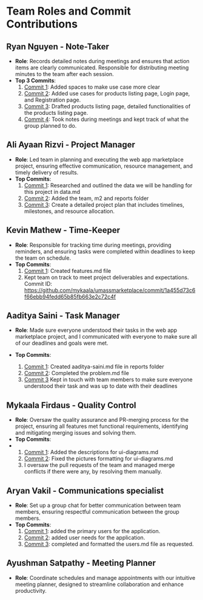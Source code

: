 # Team Roles and Commit Contributions

## Ryan Nguyen - Note-Taker
- **Role**: Records detailed notes during meetings and ensures that action items are clearly communicated. Responsible for distributing meeting minutes to the team after each session.
- **Top 3 Commits**:
  1. [Commit 1](https://github.com/mykaala/umassmarketplace/commit/53ba5a8ee5d79792545a724c8d128a7e94df98c1): Added spaces to make use case more clear
  2. [Commit 2](https://github.com/mykaala/umassmarketplace/commit/9f0fb440fda692216c3f356fdb1a5ac687702a6a): Added use cases for products listing page, Login page, and Registration page.
  3. [Commit 3](https://github.com/mykaala/umassmarketplace/commit/83106299accb0e03fbdf84137090bba0b4319254): Drafted products listing page, detailed functionalities of the products listing page.
  4.  [Commit 4](https://github.com/mykaala/umassmarketplace/commit/baaeba98572ed1ac3818ce6be32a23b2c693e473): Took notes during meetings and kept track of what the group planned to do.

## Ali Ayaan Rizvi - Project Manager 
- **Role**: Led team in planning and executing the web app marketplace project, ensuring effective communication, resource management, and timely delivery of results.
- **Top Commits**:
  1. [Commit 1](https://github.com/mykaala/umassmarketplace/commit/9df00529270a0f68643fb57772e7da5f6e5c2ff8): Researched and outlined the data we will be handling for this project in data.md
  2. [Commit 2](https://github.com/mykaala/umassmarketplace/commit/5ba893c25624cde15948e3d0c421550d480d25b7): Added the team, m2 and reports folder
  3. [Commit 3](https://github.com/mykaala/umassmarketplace/commit/32b9f2995a8beab155021401dcaefde67d4b09e8): Create a detailed project plan that includes timelines, milestones, and resource allocation.

 

## Kevin Mathew - Time-Keeper 
- **Role**: Responsible for tracking time during meetings, providing reminders, and ensuring tasks were completed within deadlines to keep the team on schedule.
- **Top Commits**:
  1. [Commit 1](https://github.com/mykaala/umassmarketplace/commit/eb1dbc4ffca9afb8d868643e3e7daf2d4afa66dc): Created features.md file
  2. Kept team on track to meet project deliverables and expectations. Commit ID: https://github.com/mykaala/umassmarketplace/commit/1a455d73c6f66ebb94fedd65b85fb663e2c72c4f



## Aaditya Saini - Task Manager
- **Role**: Made sure everyone understood their tasks in the web app marketplace project, and I communicated with everyone to make sure all of our deadlines and goals were met.

- **Top Commits**:
  1. [Commit 1](https://github.com/mykaala/umassmarketplace/commit/9fab028b26897a08fa99e3277da952bdcac6601f): Created aaditya-saini.md file in reports folder
  2. [Commit 2](https://github.com/mykaala/umassmarketplace/commit/5fabc9bba35028223b86ab01c5943dee648b260e): Completed the problem.md file
  3. [Commit 3](https://github.com/mykaala/umassmarketplace/commit/96c9b54599268e0a07675eb5ba5f26967c62a66e#diff-8d341108ea94cc7c4d7a9b569444055a7f2ddfc73646fa2d2b48e28d2f8ae2b1R32) Kept in touch with team members to make sure everyone understood their task and was up to date with their deadlines


## Mykaala Firdaus - Quality Control
- **Role**: Oversaw the quality assurance and PR-merging process for the project, ensuring all features met functional requirements, identifying and mitigating merging issues and solving them.
- **Top Commits**:
- 1. [Commit 1](https://github.com/mykaala/umassmarketplace/commit/e17bc11fdb9ef4d24fb3b20863cfdf21b327cb1f): Added the descriptions for ui-diagrams.md
  2. [Commit 2](https://github.com/mykaala/umassmarketplace/commit/c78ee7d30c951eceba3cfd964279d88b523ad793): Fixed the pictures formatting for ui-diagrams.md
  3. I oversaw the pull requests of the team and managed merge conflicts if there were any, by resolving them manually.

## Aryan Vakil - Communications specialist
- **Role**: Set up a group chat for better communication between team members, ensuring respectful communication between the group members.
- **Top Commits**:
  1. [Commit 1](https://github.com/mykaala/umassmarketplace/commit/82d54ec238e5e90ba707b2265867f730bb9b10e1): added the primary users for the application.
  2. [Commit 2](https://github.com/mykaala/umassmarketplace/commit/9810a181cce60e55277d8051d7e5fead8ee4feda): added user needs for the application.
  3. [Commit 3](https://github.com/mykaala/umassmarketplace/commit/688b0a09ad8ae5ff65dbb55885b9957b86251dfa): completed and formatted the users.md file as requested.

## Ayushman Satpathy - Meeting Planner
- **Role**: Coordinate schedules and manage appointments with our intuitive meeting planner, designed to streamline collaboration and enhance productivity.
